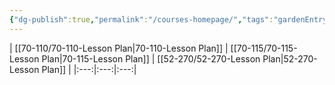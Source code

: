 ```yaml
---
{"dg-publish":true,"permalink":"/courses-homepage/","tags":"gardenEntry","dgHomeLink":true,"dgPassFrontmatter":false,"dgShowBacklinks":true,"dgShowLocalGraph":false,"dgShowInlineTitle":false}
---
```



| [[70-110/70-110-Lesson Plan|70-110-Lesson Plan]] | [[70-115/70-115-Lesson Plan|70-115-Lesson Plan]] | [[52-270/52-270-Lesson Plan|52-270-Lesson Plan]] |
|:---:|:---:|:---:|

